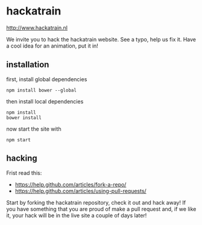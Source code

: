 # hackatrain

http://www.hackatrain.nl

We invite you to hack the hackatrain website. See a typo, help us fix it. Have a cool idea for an animation, put it in!

## installation

first, install global dependencies

    npm install bower --global

then install local dependencies

    npm install
    bower install

now start the site with

    npm start

## hacking

Frist read this:
 - https://help.github.com/articles/fork-a-repo/
 - https://help.github.com/articles/using-pull-requests/

Start by forking the hackatrain repository, check it out and hack away! If you have something that you are proud of make a
pull request and, if we like it, your hack will be in the live site a couple of days later!



